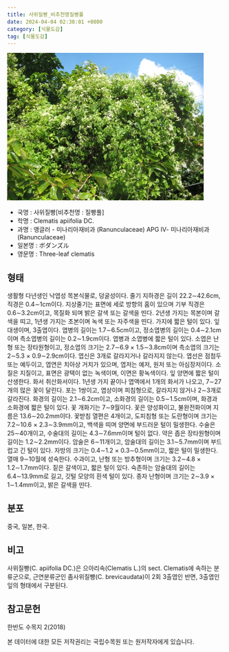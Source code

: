 ```yaml
---
title: 사위질빵_비추천명질빵풀
date: 2024-04-04 02:38:01 +0800
category: [식물도감]
tag: [식물도감]
---
```




![사위질빵[비추천명 : 질빵풀]](/assets/img/fileUpload/plants/basic/Ranunculaceae/Clematis/6670/6670_9_th2.JPG)
- 국명 : 사위질빵[비추천명 : 질빵풀]
- 학명 : Clematis apiifolia DC.
- 과명 : 앵글러 - 미나리아재비과 (Ranunculaceae) APG Ⅳ- 미나리아재비과 (Ranunculaceae)
- 일본명 : ボダンズル
- 영문명 : Three-leaf clematis


## 형태
생활형 다년생인 낙엽성 목본식물로, 덩굴성이다. 줄기 지하경은 길이 22.2∼42.6cm, 직경은 0.4∼1cm이다. 지상줄기는 표면에 세로 방향의 홈이 있으며 기부 직경은 0.6∼3.2cm이고, 목질화 되며 밝은 갈색 또는 갈색을 띤다. 2년생 가지는 목본이며 갈색을 띠고, 1년생 가지는 초본이며 녹색 또는 자주색을 띤다. 가지에 짧은 털이 있다. 잎 대생이며, 3출엽이다. 엽병의 길이는 1.7∼6.5cm이고, 정소엽병의 길이는 0.4∼2.1cm이며 측소엽병의 길이는 0.2∼1.9cm이다. 엽병과 소엽병에 짧은 털이 있다. 소엽은 난형 또는 장타원형이고, 정소엽의 크기는 2.7∼6.9 × 1.5∼3.8cm이며 측소엽의 크기는 2∼5.3 × 0.9∼2.9cm이다. 엽신은 3개로 갈라지거나 갈라지지 않는다. 엽선은 점첨두 또는 예두이고, 엽연은 치아상 거치가 있으며, 엽저는 예저, 원저 또는 아심장저이다. 소질은 지질이고, 표면은 광택이 없는 녹색이며, 이면은 황녹색이다. 잎 양면에 짧은 털이 산생한다. 화서 취산화서이다. 1년생 가지 끝이나 엽액에서 1개의 화서가 나오고, 7∼27개의 많은 꽃이 달린다. 포는 1쌍이고, 엽상이며 피침형으로, 갈라지지 않거나 2∼3개로 갈라진다. 화경의 길이는 2.1∼6.2cm이고, 소화경의 길이는 0.5∼1.5cm이며, 화경과 소화경에 짧은 털이 있다. 꽃 개화기는 7∼9월이다. 꽃은 양성화이고, 불완전화이며 지름은 13.6∼20.2mm이다. 꽃받침 열편은 4개이고, 도피침형 또는 도란형이며 크기는 7.2∼10.6 × 2.3∼3.9mm이고, 백색을 띠며 양면에 부드러운 털이 밀생한다. 수술은 25∼40개이고, 수술대의 길이는 4.3∼7.6mm이며 털이 없다. 약은 좁은 장타원형이며 길이는 1.2∼2.2mm이다. 암술은 6∼11개이고, 암술대의 길이는 3.1∼5.7mm이며 부드럽고 긴 털이 있다. 자방의 크기는 0.4∼1.2 × 0.3∼0.5mm이고, 짧은 털이 밀생한다. 열매 9∼10월에 성숙한다. 수과이고, 난형 또는 방추형이며 크기는 3.2∼4.8 × 1.2∼1.7mm이다. 짙은 갈색이고, 짧은 털이 있다. 숙존하는 암술대의 길이는 6.4∼13.9mm로 길고, 깃털 모양의 흰색 털이 있다. 종자 난형이며 크기는 2∼3.9 × 1∼1.4mm이고, 밝은 갈색을 띤다.
## 분포
중국, 일본, 한국.
## 비고
사위질빵(C. apiifolia DC.)은 으아리속(Clematis L.)의 sect. Clematis에 속하는 분류군으로, 근연분류군인 좀사위질빵(C. brevicaudata)이 2회 3출엽인 반면, 3출엽인 잎의 형태에서 구분된다.
## 참고문헌
한반도 수목지 2(2018)






본 데이터에 대한 모든 저작권리는 국립수목원 또는 원저작자에게 있습니다.
